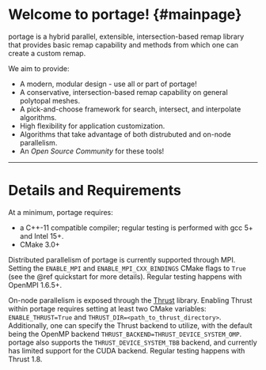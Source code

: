 # Welcome to portage!   {#mainpage}

portage is a hybrid parallel, extensible,
intersection-based remap library that
provides basic remap capability and methods from which one can create a custom
remap.

We aim to provide:
- A modern, modular design - use all or part of portage!
- A conservative, intersection-based remap capability on general polytopal
meshes.
- A pick-and-choose framework for search, intersect, and interpolate algorithms.
- High flexibility for application customization.
- Algorithms that take advantage of both distrubuted and on-node parallelism.
- An _Open Source Community_ for these tools!

---

# Details and Requirements

At a minimum, portage requires:
- a C++-11 compatible compiler; regular testing is performed with gcc 5+
and Intel 15+.
- CMake 3.0+

Distributed parallelism of portage is currently supported through MPI.  Setting
the `ENABLE_MPI` and `ENABLE_MPI_CXX_BINDINGS` CMake flags to `True` (see the
@ref quickstart for more details).  Regular testing happens with OpenMPI 1.6.5+.

On-node parallelism is exposed through the [Thrust](https://thrust.github.io)
library.  Enabling Thrust within portage requires setting at least two CMake
variables: `ENABLE_THRUST=True` and `THRUST_DIR=<path_to_thrust_directory>`.
Additionally, one can specify the Thrust backend to utilize, with the default
being the OpenMP backend `THRUST_BACKEND=THRUST_DEVICE_SYSTEM_OMP`.  portage
also supports the `THRUST_DEVICE_SYSTEM_TBB` backend, and currently has limited
support for the CUDA backend.  Regular testing happens with Thrust 1.8.
